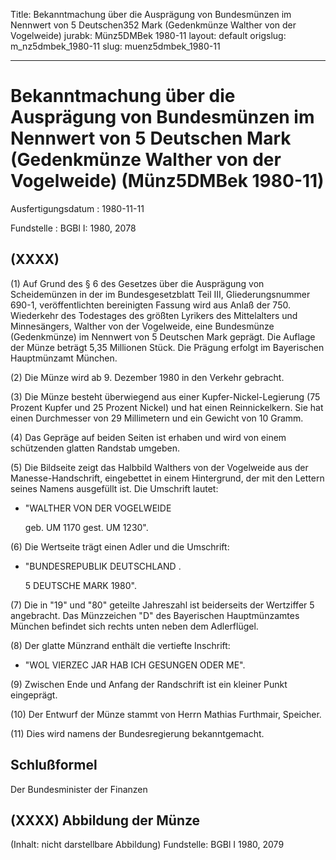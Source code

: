 Title: Bekanntmachung über die Ausprägung von Bundesmünzen im Nennwert von 5 Deutschen352
  Mark (Gedenkmünze Walther von der Vogelweide)
jurabk: Münz5DMBek 1980-11
layout: default
origslug: m_nz5dmbek_1980-11
slug: muenz5dmbek_1980-11

---

# Bekanntmachung über die Ausprägung von Bundesmünzen im Nennwert von 5 Deutschen Mark (Gedenkmünze Walther von der Vogelweide) (Münz5DMBek 1980-11)

Ausfertigungsdatum
:   1980-11-11

Fundstelle
:   BGBl I: 1980, 2078



## (XXXX)

(1) Auf Grund des § 6 des Gesetzes über die Ausprägung von
Scheidemünzen in der im Bundesgesetzblatt Teil III, Gliederungsnummer
690-1, veröffentlichten bereinigten Fassung wird aus Anlaß der 750.
Wiederkehr des Todestages des größten Lyrikers des Mittelalters und
Minnesängers, Walther von der Vogelweide, eine Bundesmünze
(Gedenkmünze) im Nennwert von 5 Deutschen Mark geprägt. Die Auflage
der Münze beträgt 5,35 Millionen Stück. Die Prägung erfolgt im
Bayerischen Hauptmünzamt München.

(2) Die Münze wird ab 9. Dezember 1980 in den Verkehr gebracht.

(3) Die Münze besteht überwiegend aus einer Kupfer-Nickel-Legierung
(75 Prozent Kupfer und 25 Prozent Nickel) und hat einen
Reinnickelkern. Sie hat einen Durchmesser von 29 Millimetern und ein
Gewicht von 10 Gramm.

(4) Das Gepräge auf beiden Seiten ist erhaben und wird von einem
schützenden glatten Randstab umgeben.

(5) Die Bildseite zeigt das Halbbild Walthers von der Vogelweide aus
der Manesse-Handschrift, eingebettet in einem Hintergrund, der mit den
Lettern seines Namens ausgefüllt ist. Die Umschrift lautet:

*   "WALTHER VON DER VOGELWEIDE

    geb. UM 1170
    gest. UM 1230".




(6) Die Wertseite trägt einen Adler und die Umschrift:

*   "BUNDESREPUBLIK DEUTSCHLAND .

    5 DEUTSCHE MARK 1980".




(7) Die in "19" und "80" geteilte Jahreszahl ist beiderseits der
Wertziffer 5 angebracht. Das Münzzeichen "D" des Bayerischen
Hauptmünzamtes München befindet sich rechts unten neben dem
Adlerflügel.

(8) Der glatte Münzrand enthält die vertiefte Inschrift:

*   "WOL VIERZEC JAR HAB ICH GESUNGEN ODER ME".




(9) Zwischen Ende und Anfang der Randschrift ist ein kleiner Punkt
eingeprägt.

(10) Der Entwurf der Münze stammt von Herrn Mathias Furthmair,
Speicher.

(11) Dies wird namens der Bundesregierung bekanntgemacht.


## Schlußformel

Der Bundesminister der Finanzen


## (XXXX) Abbildung der Münze

(Inhalt: nicht darstellbare Abbildung)
Fundstelle: BGBl I 1980, 2079

